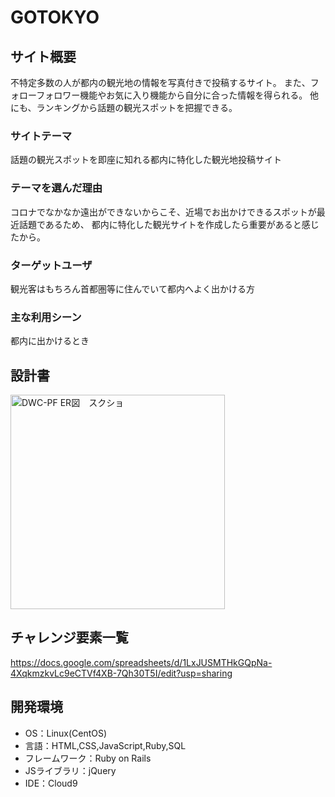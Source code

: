 # GOTOKYO

## サイト概要
不特定多数の人が都内の観光地の情報を写真付きで投稿するサイト。
また、フォローフォロワー機能やお気に入り機能から自分に合った情報を得られる。
他にも、ランキングから話題の観光スポットを把握できる。

### サイトテーマ
話題の観光スポットを即座に知れる都内に特化した観光地投稿サイト

### テーマを選んだ理由
コロナでなかなか遠出ができないからこそ、近場でお出かけできるスポットが最近話題であるため、
都内に特化した観光サイトを作成したら重要があると感じたから。


### ターゲットユーザ
観光客はもちろん首都圏等に住んでいて都内へよく出かける方

### 主な利用シーン
都内に出かけるとき

## 設計書
<img width="343" alt="DWC-PF ER図　スクショ" src="https://user-images.githubusercontent.com/87749004/136033618-11e04163-7456-430a-a2ef-068cbebaae8b.png">

## チャレンジ要素一覧
https://docs.google.com/spreadsheets/d/1LxJUSMTHkGQpNa-4XqkmzkvLc9eCTVf4XB-7Qh30T5I/edit?usp=sharing

## 開発環境
- OS：Linux(CentOS)
- 言語：HTML,CSS,JavaScript,Ruby,SQL
- フレームワーク：Ruby on Rails
- JSライブラリ：jQuery
- IDE：Cloud9
